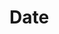 # Date
<TableOfContents />

<!--@include: ./common/no-methods.md -->


<!--@include: ./common/functions.md -->

<!--@include: ./common/event_objects.md -->


<!--@include: ./common/events.md -->